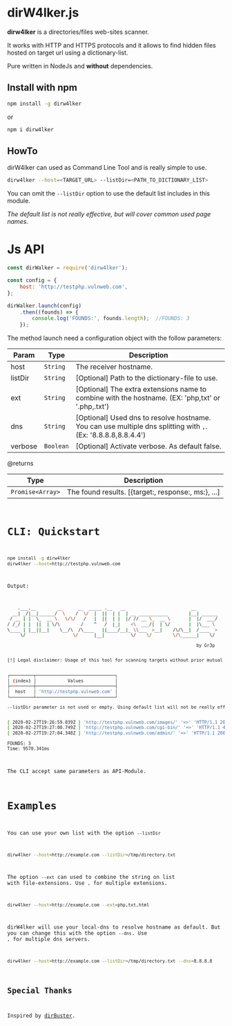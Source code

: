 # dirW4lker.js

**dirw4lker** is a directories/files web-sites scanner. 

It works with HTTP and HTTPS protocols and it allows to find hidden files hosted on target url using a dictionary-list.

Pure written in NodeJs and **without** dependencies.

## Install with npm

```bash
npm install -g dirw4lker
```
or 

```bash
npm i dirw4lker
```

## HowTo

dirW4lker can used as Command Line Tool and is really simple to use.

```bash
dirw4lker --host=<TARGET_URL> --listDir=<PATH_TO_DICTIONARY_LIST>
```

You can omit the `--listDir` option to use the default list includes in this module.

*The default list is not really effective, but will cover common used page names.*

# Js API

```javascript
const dirWalker = require('dirw4lker');

const config = {
    host: 'http://testphp.vulnweb.com',
};

dirWalker.launch(config)
    .then((founds) => {
        console.log('FOUNDS:', founds.length);  //FOUNDS: 3
    });
```

The method launch need a configuration object with the follow parameters:

| Param  | Type                | Description  |
| ------ | ------------------- | ------------ |
|host | <code>String</code> |  The receiver hostname. |
|listDir| <code>String</code> | [Optional] Path to the dictionary-file to use. |
|ext| <code>String</code> | [Optional] The extra extensions name to combine with the hostname. (EX: 'php,txt' or '.php,.txt') |
|dns| <code>String</code> | [Optional] Used dns to resolve hostname. You can use multiple dns splitting with `,`. (Ex: '8.8.8.8,8.8.4.4')   |
|verbose| <code>Boolean</code> | [Optional] Activate verbose. As default false.  |

@returns

| Type                | Description  |
| ------------------- | ------------ |
| <code>Promise<Array<Object>></code> |  The found results. [{target:<String>, response:<String>, ms:<Number>}, ...] |

# CLI: Quickstart

```bash
npm install -g dirw4lker
dirw4lker --host=http://testphp.vulnweb.com
```
Output:
```bash
    .___.__        __      __  _____ .__   __                         __        
  __| _/|__|______/  \    /  \/  |  ||  | |  | __ ___________        |__| ______
 / __ | |  \_  __ \   \/\/   /   |  ||  | |  |/ // __ \_  __ \       |  |/  ___/
/ /_/ | |  ||  | \/\        /    ^   /  |_|    <\  ___/|  | \/       |  |\___ \ 
\____ | |__||__|    \__/\  /\____   ||____/__|_ \\___  >__|    /\/\__|  /____  >
     \/                  \/      |__|          \/    \/        \/\______|    \/ 

                                                                        by Gr3p


[!] Legal disclaimer: Usage of this tool for scanning targets without prior mutual consent is illegal.


┌─────────┬──────────────────────────────┐
│ (index) │            Values            │
├─────────┼──────────────────────────────┤
│  host   │ 'http://testphp.vulnweb.com' │
└─────────┴──────────────────────────────┘

--listDir parameter is not used or empty. Using default list will not be really effective!


[ 2020-02-27T19:26:59.039Z ] 'http://testphp.vulnweb.com/images/' '=>' 'HTTP/1.1 200 OK'
[ 2020-02-27T19:27:00.749Z ] 'http://testphp.vulnweb.com/cgi-bin/' '=>' 'HTTP/1.1 403 Forbidden'
[ 2020-02-27T19:27:04.348Z ] 'http://testphp.vulnweb.com/admin/' '=>' 'HTTP/1.1 200 OK'

FOUNDS: 3
Time: 9570.341ms
```

The CLI accept same parameters as API-Module.

# Examples

You can use your own list with the option `--listDir`

```bash
dirw4lker --host=http://example.com --listDir=/tmp/directory.txt
```

The option `--ext` can used to combine the string on list with file-extensions. Use `,` for multiple extensions.

```bash
dirw4lker --host=http://example.com --ext=php,txt,html
```

dirW4lker will use your local-dns to resolve hostname as default. But you can change this with the option `--dns`.
Use `,` for multiple dns servers.

```bash
dirw4lker --host=http://example.com --listDir=/tmp/directory.txt --dns=8.8.8.8
```

## Special Thanks

Inspired by [dirBuster](https://owasp.org/projects/).